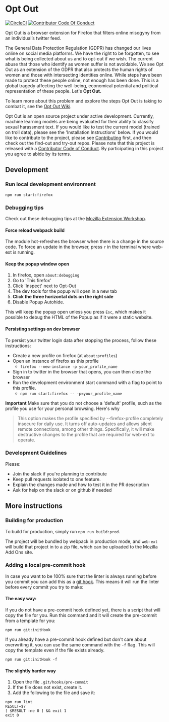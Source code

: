 # Opt Out

[![CircleCI](https://circleci.com/gh/opt-out-tools/opt-out.svg?style=svg)](https://circleci.com/gh/opt-out-tools/opt-out) [![Contributor Code Of Conduct](https://img.shields.io/badge/Code%20Of%20Conduct-v1.4%20adopted-ff69b4.svg)](CODE_OF_CONDUCT.md)

Opt Out is a browser extension for Firefox that filters online misogyny from an individual’s twitter feed.

The General Data Protection Regulation (GDPR) has changed our lives online on social media platforms. We have the right to be forgotten, to see what is being collected about us and to opt-out if we wish. The current abuse that those who identify as women suffer is not avoidable. We see Opt Out as an extension of the GDPR that also protects the human rights of women and those with intersecting identities online. While steps have been made to protect these people online, not enough has been done. This is a global tragedy affecting the well-being, economical potential and political representation of these people. Let's **Opt Out.**

To learn more about this problem and explore the steps Opt Out is taking to combat it, see the [Opt Out Wiki](https://github.com/malteserteresa/opt-out/wiki/The-Problem).

Opt Out is an open source project under active development. Currently, machine learning models are being evaluated for their ability to classify sexual harassment text. If you would like to test the current model (trained on troll data), please see the 'Installation Instructions' below. If you would like to contribute to the project, please see [Contributing](https://github.com/malteserteresa/opt-out/blob/master/contributing.md) first, and then check out the find-out and try-out repos. Please note that this project is released with a [Contributor Code of Conduct](https://github.com/malteserteresa/opt-out/blob/master/CODE_OF_CONDUCT.md). By participating in this project you agree to abide by its terms.

## Development

### Run local development environment

```
npm run start:firefox
```

### Debugging tips

Check out these debugging tips at the [Mozilla Extension Workshop](https://extensionworkshop.com/documentation/develop/debugging/).

#### Force reload webpack build

The module hot-refreshes the browser when there is a change in the source code. To force an update in the browser, press `r` in the terminal where web-ext is running.

#### Keep the popup window open

1. In firefox, open `about:debugging`
2. Go to 'This firefox'
3. Click 'Inspect' next to Opt-Out
4. The dev tools for the popup will open in a new tab
5. **Click the three horizontal dots on the right side**
6. Disable Popup Autohide.

This will keep the popup open unless you press `Esc`, which makes it possible to debug the HTML of the Popup as if it were a static website.

#### Persisting settings on dev browser

To persist your twitter login data after stopping the process, follow these instructions:

- Create a new profile on firefox (at `about:profiles`)
- Open an instance of firefox as this profile
  - `firefox --new-instance -p your_profile_name`
- Sign in to twitter in the browser that opens, you can then close the browser
- Run the development environment start command with a flag to point to this profile.
  - `npm run start:firefox -- -p=your_profile_name`

**Important** Make sure that you do not choose a 'default' profile, such as the profile you use for your personal browsing. Here's why

> This option makes the profile specified by --firefox-profile completely insecure for daily use. It turns off auto-updates and allows silent remote connections, among other things. Specifically, it will make destructive changes to the profile that are required for web-ext to operate.

### Development Guidelines

Please:

- Join the slack if you're planning to contribute
- Keep pull requests isolated to one feature.
- Explain the changes made and how to test it in the PR description
- Ask for help on the slack or on github if needed

## More instructions

### Building for production

To build for production, simply run `npm run build:prod`.

The project will be bundled by webpack in production mode, and `web-ext` will build that project in to a zip file, which can be uploaded to the Mozilla Add Ons site.

### Adding a local pre-commit hook

In case you want to be 100% sure that the linter is always running before you commit you can add this as a [git hook](https://git-scm.com/book/en/v2/Customizing-Git-Git-Hooks).
This means it will run the linter before every commit you try to make:

#### The easy way:

If you do not have a pre-commit hook defined yet, there is a script that will copy the file for you.
Run this command and it will create the pre-commit from a template for you:

```
npm run git:initHook
```

If you already have a pre-commit hook defined but don't care about overwriting it, you can use the same command with the `-f` flag.
This will copy the template even if the file exists already.

```
npm run git:initHook -f
```

#### The slightly harder way

1. Open the file `.git/hooks/pre-commit`
2. If the file does not exist, create it.
3. Add the following to the file and save it:

```
npm run lint
RESULT=$?
[ $RESULT -ne 0 ] && exit 1
exit 0
```
